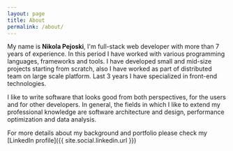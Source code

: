 ```yaml
---
layout: page
title: About
permalink: /about/
---
```


My name is **Nikola Pejoski**,
I'm full-stack web developer with more than 7 years of experience. 
In this period I have worked with various programming languages, frameworks and tools. 
I have developed small and mid-size projects starting from scratch, also I have worked as part of distributed team on large scale platform. 
Last 3 years I have specialized in front-end technologies.

I like to write software that looks good from both perspectives, for the users and for other developers.
In general, the fields in which I like to extend my professional knowledge are software architecture and design, performance optimization and data analysis.

For more details about my background and portfolio please check my [LinkedIn profile]({{ site.social.linkedin.url }})